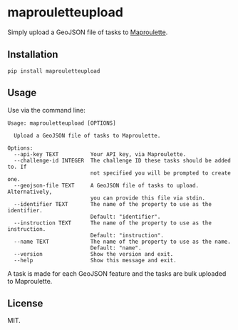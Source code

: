 # maprouletteupload

Simply upload a GeoJSON file of tasks to [Maproulette](http://maproulette.org/).

## Installation

```
pip install maprouletteupload
```

## Usage

Use via the command line:

```
Usage: maprouletteupload [OPTIONS]

  Upload a GeoJSON file of tasks to Maproulette.

Options:
  --api-key TEXT          Your API key, via Maproulette.
  --challenge-id INTEGER  The challenge ID these tasks should be added to. If
                          not specified you will be prompted to create one.
  --geojson-file TEXT     A GeoJSON file of tasks to upload. Alternatively,
                          you can provide this file via stdin.
  --identifier TEXT       The name of the property to use as the identifier.
                          Default: "identifier".
  --instruction TEXT      The name of the property to use as the instruction.
                          Default: "instruction".
  --name TEXT             The name of the property to use as the name.
                          Default: "name".
  --version               Show the version and exit.
  --help                  Show this message and exit.

```

A task is made for each GeoJSON feature and the tasks are bulk uploaded to Maproulette.


## License

MIT.
